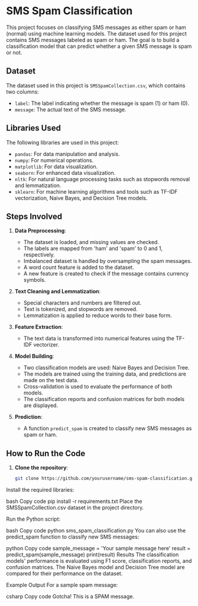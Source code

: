 # SMS Spam Classification

This project focuses on classifying SMS messages as either spam or ham (normal) using machine learning models. The dataset used for this project contains SMS messages labeled as spam or ham. The goal is to build a classification model that can predict whether a given SMS message is spam or not.

## Dataset

The dataset used in this project is `SMSSpamCollection.csv`, which contains two columns:
- `label`: The label indicating whether the message is spam (1) or ham (0).
- `message`: The actual text of the SMS message.

## Libraries Used

The following libraries are used in this project:
- `pandas`: For data manipulation and analysis.
- `numpy`: For numerical operations.
- `matplotlib`: For data visualization.
- `seaborn`: For enhanced data visualization.
- `nltk`: For natural language processing tasks such as stopwords removal and lemmatization.
- `sklearn`: For machine learning algorithms and tools such as TF-IDF vectorization, Naive Bayes, and Decision Tree models.

## Steps Involved

1. **Data Preprocessing**:
   - The dataset is loaded, and missing values are checked.
   - The labels are mapped from 'ham' and 'spam' to 0 and 1, respectively.
   - Imbalanced dataset is handled by oversampling the spam messages.
   - A word count feature is added to the dataset.
   - A new feature is created to check if the message contains currency symbols.

2. **Text Cleaning and Lemmatization**:
   - Special characters and numbers are filtered out.
   - Text is tokenized, and stopwords are removed.
   - Lemmatization is applied to reduce words to their base form.

3. **Feature Extraction**:
   - The text data is transformed into numerical features using the TF-IDF vectorizer.

4. **Model Building**:
   - Two classification models are used: Naive Bayes and Decision Tree.
   - The models are trained using the training data, and predictions are made on the test data.
   - Cross-validation is used to evaluate the performance of both models.
   - The classification reports and confusion matrices for both models are displayed.

5. **Prediction**:
   - A function `predict_spam` is created to classify new SMS messages as spam or ham.

## How to Run the Code

1. **Clone the repository**:
   ```bash
   git clone https://github.com/yourusername/sms-spam-classification.git
Install the required libraries:

bash
Copy code
pip install -r requirements.txt
Place the SMSSpamCollection.csv dataset in the project directory.

Run the Python script:

bash
Copy code
python sms_spam_classification.py
You can also use the predict_spam function to classify new SMS messages:

python
Copy code
sample_message = 'Your sample message here'
result = predict_spam(sample_message)
print(result)
Results
The classification models' performance is evaluated using F1 score, classification reports, and confusion matrices. The Naive Bayes model and Decision Tree model are compared for their performance on the dataset.

Example Output
For a sample spam message:

csharp
Copy code
Gotcha! This is a SPAM message.
